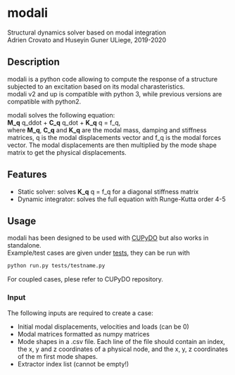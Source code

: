 # modali
Structural dynamics solver based on modal integration  
Adrien Crovato and Huseyin Guner
ULiege, 2019-2020

## Description
modali is a python code allowing to compute the response of a structure subjected to an excitation based on its modal charasteristics.  
modali v2 and up is compatible with python 3, while previous versions are compatible with python2.

modali solves the following equation:  
**M_q** q_ddot + **C_q** q_dot + **K_q** q = f_q,  
where **M_q**, **C_q** and **K_q** are the modal mass, damping and stiffness matrices, q is the modal displacements vector and f_q is the modal forces vector.
The modal displacements are then multiplied by the mode shape matrix to get the physical displacements.

## Features
* Static solver: solves **K_q** q = f_q for a diagonal stiffness matrix
* Dynamic integrator: solves the full equation with Runge-Kutta order 4-5

## Usage
modali has been designed to be used with [CUPyDO](https://github.com/ulgltas/CUPyDO) but also works in standalone.  
Example/test cases are given under [tests](/tests), they can be run with
```bash
python run.py tests/testname.py
```
For coupled cases, plese refer to CUPyDO repository.

### Input
The following inputs are required to create a case:
* Initial modal displacements, velocities and loads (can be 0)
* Modal matrices formatted as numpy matrices
* Mode shapes in a .csv file. Each line of the file should contain an index, the x, y and z coordinates of a physical node, and the x, y, z coordinates of the m first mode shapes.
* Extractor index list (cannot be empty!)
